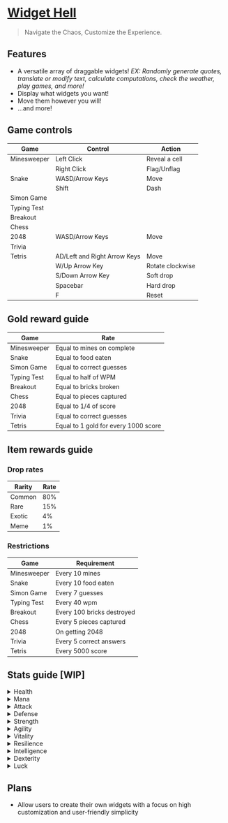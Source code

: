 # [**Widget Hell**](https://widget-hell.vercel.app/)
> Navigate the Chaos, Customize the Experience.

## **Features**
- A versatile array of draggable widgets! _EX: Randomly generate quotes, translate or modify text, calculate computations, check the weather, play games, and more!_
- Display what widgets you want!
- Move them however you will!
- ...and more!

## **Game controls**
| Game | Control | Action |
| --- | --- | --- |
| Minesweeper | Left Click | Reveal a cell |
| | Right Click | Flag/Unflag |
| Snake | WASD/Arrow Keys | Move |
| | Shift | Dash |
| Simon Game | | |
| Typing Test | | |
| Breakout | | |
| Chess | | |
| 2048 | WASD/Arrow Keys | Move |
| Trivia | | |
| Tetris | AD/Left and Right Arrow Keys | Move |
| | W/Up Arrow Key | Rotate clockwise |
| | S/Down Arrow Key | Soft drop |
| | Spacebar | Hard drop |
| | F | Reset |

## **Gold reward guide**
| Game | Rate |
| --- | --- |
| Minesweeper | Equal to mines on complete |
| Snake | Equal to food eaten |
| Simon Game | Equal to correct guesses |
| Typing Test | Equal to half of WPM |
| Breakout | Equal to bricks broken |
| Chess | Equal to pieces captured |
| 2048 | Equal to 1/4 of score |
| Trivia | Equal to correct guesses |
| Tetris | Equal to 1 gold for every 1000 score |

## **Item rewards guide**
### Drop rates
| Rarity | Rate |
| --- | --- |
| Common | 80% |
| Rare | 15% |
| Exotic | 4% |
| Meme | 1% |

### Restrictions
| Game | Requirement |
| --- | --- |
| Minesweeper | Every 10 mines |
| Snake | Every 10 food eaten |
| Simon Game | Every 7 guesses |
| Typing Test | Every 40 wpm |
| Breakout | Every 100 bricks destroyed |
| Chess | Every 5 pieces captured |
| 2048 | On getting 2048 |
| Trivia | Every 5 correct answers |
| Tetris | Every 5000 score |

## **Stats guide [WIP]**
<details>
    <summary>Health</summary>

Health rounds down.
| Heart | Hits |
| --- | --- |
| ![heart 1](https://raw.githubusercontent.com/KyleBuii/Widget-Hell/main/public/images/hearts/heart1.png) | 1 |
| ![heart 2](https://raw.githubusercontent.com/KyleBuii/Widget-Hell/main/public/images/hearts/heart2.png) | 5 |
| ![heart 3](https://raw.githubusercontent.com/KyleBuii/Widget-Hell/main/public/images/hearts/heart3.png) | 10 |
| ![heart 4](https://raw.githubusercontent.com/KyleBuii/Widget-Hell/main/public/images/hearts/heart4.png) | 15 |
| ![heart 5](https://raw.githubusercontent.com/KyleBuii/Widget-Hell/main/public/images/hearts/heart5.png) | 20|
| ![heart 6](https://raw.githubusercontent.com/KyleBuii/Widget-Hell/main/public/images/hearts/heart6.png) | 25 |
| ![heart 7](https://raw.githubusercontent.com/KyleBuii/Widget-Hell/main/public/images/hearts/heart7.png) | 30 |
| ![heart 8](https://raw.githubusercontent.com/KyleBuii/Widget-Hell/main/public/images/hearts/heart8.png) | 35 |
| ![heart 9](https://raw.githubusercontent.com/KyleBuii/Widget-Hell/main/public/images/hearts/heart9.png) | 40 |
| ![heart 10](https://raw.githubusercontent.com/KyleBuii/Widget-Hell/main/public/images/hearts/heart10.png) | 45 |
| ![heart 11](https://raw.githubusercontent.com/KyleBuii/Widget-Hell/main/public/images/hearts/heart11.png) | 50 |
| ![heart 12](https://raw.githubusercontent.com/KyleBuii/Widget-Hell/main/public/images/hearts/heart12.png) | 55 |
| ![heart 13](https://raw.githubusercontent.com/KyleBuii/Widget-Hell/main/public/images/hearts/heart13.png) | 60 |

| Game |  |
| --- | --- |
| Minesweeper | Allows tanking a mine for every 10 |
| Snake | Allows tanking the wall for every 10 |
| Simon Game | Allows surviving an incorrect guess for every 10 |
| Typing Test | N/A |
| Breakout | Allows the ball to bounce off the bottom for every 10 |
| Chess | N/A |
| 2048 | N/A |
| Trivia | Allows a wrong guess for every 10 |
| Tetris | N/A |
</details>
<details>
    <summary>Mana</summary>

| Game | Requirement |
| --- | --- |
| Minesweeper | N/A |
| Snake | N/A |
| Simon Game | N/A |
| Typing Test | N/A |
| Breakout | N/A |
| Chess | N/A |
| 2048 | N/A |
| Trivia | N/A |
| Tetris | N/A |
</details>
<details>
    <summary>Attack</summary>

| Game | Requirement |
| --- | --- |
| Minesweeper | N/A |
| Snake | N/A |
| Simon Game | N/A |
| Typing Test | N/A |
| Breakout | N/A |
| Chess | N/A |
| 2048 | N/A |
| Trivia | N/A |
| Tetris | N/A |
</details>
<details>
    <summary>Defense</summary>

| Game | Requirement |
| --- | --- |
| Minesweeper | N/A |
| Snake | N/A |
| Simon Game | N/A |
| Typing Test | N/A |
| Breakout | N/A |
| Chess | N/A |
| 2048 | N/A |
| Trivia | N/A |
| Tetris | N/A |
</details>
<details>
    <summary>Strength</summary>

| Game | Requirement |
| --- | --- |
| Minesweeper | N/A |
| Snake | N/A |
| Simon Game | N/A |
| Typing Test | N/A |
| Breakout | N/A |
| Chess | N/A |
| 2048 | N/A |
| Trivia | N/A |
| Tetris | N/A |
</details>
<details>
    <summary>Agility</summary>

| Game | Requirement |
| --- | --- |
| Minesweeper | N/A |
| Snake | N/A |
| Simon Game | N/A |
| Typing Test | N/A |
| Breakout | N/A |
| Chess | N/A |
| 2048 | N/A |
| Trivia | N/A |
| Tetris | N/A |
</details>
<details>
    <summary>Vitality</summary>

| Game | Requirement |
| --- | --- |
| Minesweeper | N/A |
| Snake | N/A |
| Simon Game | N/A |
| Typing Test | N/A |
| Breakout | N/A |
| Chess | N/A |
| 2048 | N/A |
| Trivia | N/A |
| Tetris | N/A |
</details>
<details>
    <summary>Resilience</summary>

| Game | Requirement |
| --- | --- |
| Minesweeper | N/A |
| Snake | N/A |
| Simon Game | N/A |
| Typing Test | N/A |
| Breakout | N/A |
| Chess | N/A |
| 2048 | N/A |
| Trivia | N/A |
| Tetris | N/A |
</details>
<details>
    <summary>Intelligence</summary>

| Game | Requirement |
| --- | --- |
| Minesweeper | N/A |
| Snake | N/A |
| Simon Game | N/A |
| Typing Test | N/A |
| Breakout | N/A |
| Chess | N/A |
| 2048 | N/A |
| Trivia | N/A |
| Tetris | N/A |
</details>
<details>
    <summary>Dexterity</summary>

| Game | Requirement |
| --- | --- |
| Minesweeper | N/A |
| Snake | N/A |
| Simon Game | N/A |
| Typing Test | N/A |
| Breakout | N/A |
| Chess | N/A |
| 2048 | N/A |
| Trivia | N/A |
| Tetris | N/A |
</details>
<details>
    <summary>Luck</summary>

| Game | Requirement |
| --- | --- |
| Minesweeper | N/A |
| Snake | N/A |
| Simon Game | N/A |
| Typing Test | N/A |
| Breakout | N/A |
| Chess | N/A |
| 2048 | N/A |
| Tetris | N/A |
</details>

## **Plans**
- Allow users to create their own widgets with a focus on high customization and user-friendly simplicity